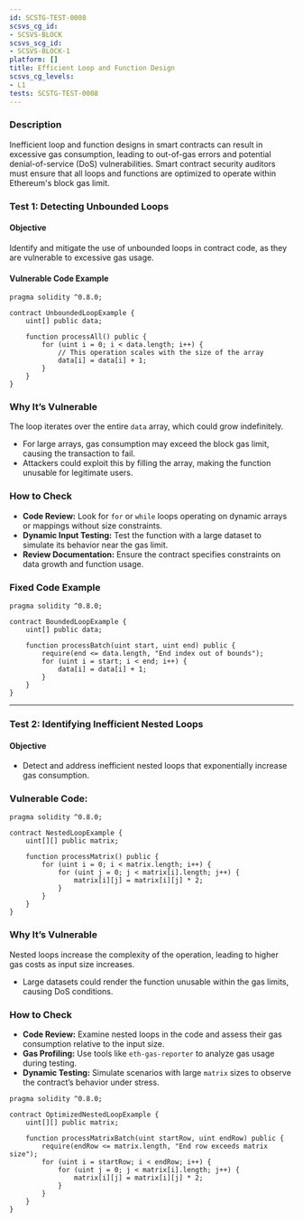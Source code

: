 ```yaml
---
id: SCSTG-TEST-0008
scsvs_cg_id:
- SCSVS-BLOCK
scsvs_scg_id:
- SCSVS-BLOCK-1
platform: []
title: Efficient Loop and Function Design
scsvs_cg_levels:
- L1
tests: SCSTG-TEST-0008
---
```


### **Description**  
Inefficient loop and function designs in smart contracts can result in excessive gas consumption, leading to out-of-gas errors and potential denial-of-service (DoS) vulnerabilities. Smart contract security auditors must ensure that all loops and functions are optimized to operate within Ethereum's block gas limit.

### **Test 1: Detecting Unbounded Loops**

#### **Objective**  
Identify and mitigate the use of unbounded loops in contract code, as they are vulnerable to excessive gas usage.  

#### **Vulnerable Code Example**  
```solidity
pragma solidity ^0.8.0;

contract UnboundedLoopExample {
    uint[] public data;

    function processAll() public {
        for (uint i = 0; i < data.length; i++) {
            // This operation scales with the size of the array
            data[i] = data[i] + 1;
        }
    }
}
```

### **Why It’s Vulnerable**

The loop iterates over the entire `data` array, which could grow indefinitely.  
- For large arrays, gas consumption may exceed the block gas limit, causing the transaction to fail.  
- Attackers could exploit this by filling the array, making the function unusable for legitimate users.  

### **How to Check**  
- **Code Review:** Look for `for` or `while` loops operating on dynamic arrays or mappings without size constraints.  
- **Dynamic Input Testing:** Test the function with a large dataset to simulate its behavior near the gas limit.  
- **Review Documentation:** Ensure the contract specifies constraints on data growth and function usage.  


### **Fixed Code Example** 

```solidity
pragma solidity ^0.8.0;

contract BoundedLoopExample {
    uint[] public data;

    function processBatch(uint start, uint end) public {
        require(end <= data.length, "End index out of bounds");
        for (uint i = start; i < end; i++) {
            data[i] = data[i] + 1;
        }
    }
}
```

---

### **Test 2: Identifying Inefficient Nested Loops**

#### **Objective**  
- Detect and address inefficient nested loops that exponentially increase gas consumption.


### Vulnerable Code:

```solidity
pragma solidity ^0.8.0;

contract NestedLoopExample {
    uint[][] public matrix;

    function processMatrix() public {
        for (uint i = 0; i < matrix.length; i++) {
            for (uint j = 0; j < matrix[i].length; j++) {
                matrix[i][j] = matrix[i][j] * 2;
            }
        }
    }
}
```

### **Why It’s Vulnerable**

Nested loops increase the complexity of the operation, leading to higher gas costs as input size increases.  
- Large datasets could render the function unusable within the gas limits, causing DoS conditions.  

### **How to Check**  
- **Code Review:** Examine nested loops in the code and assess their gas consumption relative to the input size.  
- **Gas Profiling:** Use tools like `eth-gas-reporter` to analyze gas usage during testing.  
- **Dynamic Testing:** Simulate scenarios with large `matrix` sizes to observe the contract’s behavior under stress.  

```solidity
pragma solidity ^0.8.0;

contract OptimizedNestedLoopExample {
    uint[][] public matrix;

    function processMatrixBatch(uint startRow, uint endRow) public {
        require(endRow <= matrix.length, "End row exceeds matrix size");
        for (uint i = startRow; i < endRow; i++) {
            for (uint j = 0; j < matrix[i].length; j++) {
                matrix[i][j] = matrix[i][j] * 2;
            }
        }
    }
}
```